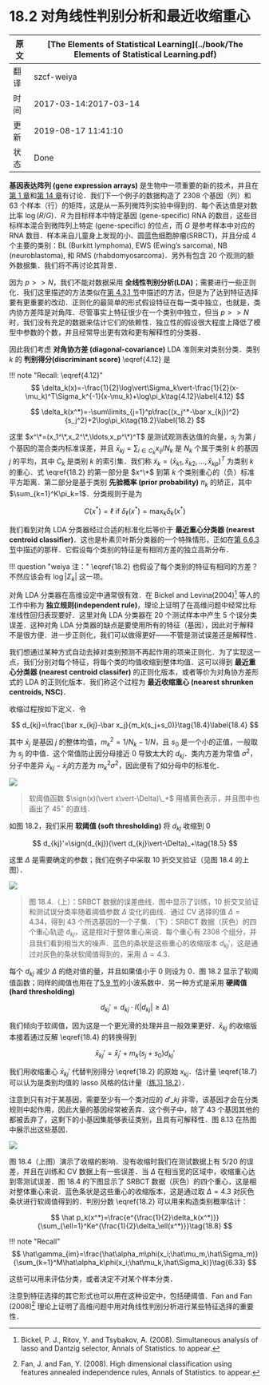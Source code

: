 # 18.2 对角线性判别分析和最近收缩重心

| 原文   | [The Elements of Statistical Learning](../book/The Elements of Statistical Learning.pdf) |
| ---- | ---------------------------------------- |
| 翻译   | szcf-weiya                               |
| 时间   | 2017-03-14:2017-03-14                    |
|更新|2019-08-17 11:41:10|
|状态|Done|

**基因表达阵列 (gene expression arrays)** 是生物中一项重要的新的技术，并且在[第 1 章](../01-Introduction/2016-07-26-Chapter-1-Introduction/index.html)和[第 14 章](/14-Unsupervised-Learning/14.3-Cluster-Analysis/index.html)有讨论．我们下一个例子的数据构造了 2308 个基因（列）和 63 个样本（行）的矩阵，这是从一系列微阵列实验中得到的．每个表达值是对数比率 $\log(R/G)$．$R$ 为目标样本中特定基因 (gene-specific) RNA 的数目，这些目标样本混合到微阵列上特定 (gene-specific) 的位点，而 $G$ 是参考样本中对应的 RNA 数目．样本来自儿童身上发现的小、圆蓝色细胞肿瘤(SRBCT)，并且分成 4 个主要的类别：BL (Burkitt lymphoma), EWS (Ewing’s sarcoma), NB (neuroblastoma), 和 RMS (rhabdomyosarcoma)．另外有包含 20 个观测的额外数据集．我们将不再讨论其背景．

因为 $p >> N$，我们不能对数据采用 **全线性判别分析(LDA)**；需要进行一些正则化．我们这里描述的方法类似在[第 4.3.1 节](../04-Linear-Methods-for-Classification/4.3-Linear-Discriminant-Analysis/index.html#_1)中描述的方法，但是为了达到特征选择要有更重要的改动．正则化的最简单的形式假设特征在每一类中独立，也就是，类内协方差阵是对角阵．尽管事实上特征很少在一个类别中独立，但当 $p >> N$ 时，我们没有充足的数据来估计它们的依赖性．独立性的假设很大程度上降低了模型中参数的个数，并且经常导出更有效和更有解释性的分类器．

因此我们考虑 **对角协方差 (diagonal-covariance)** LDA 准则来对类别分类．类别 $k$ 的 **判别得分(discriminant score)** \eqref{4.12} 是

!!! note "Recall: \eqref{4.12}"
    $$
    \delta_k(x)=-\frac{1}{2}\log\vert\Sigma_k\vert-\frac{1}{2}(x-\mu_k)^T\Sigma_k^{-1}(x-\mu_k)+\log\pi_k\tag{4.12}\label{4.12}
    $$

$$
\delta_k(x^*)=-\sum\limits_{j=1}^p\frac{(x_j^*-\bar x_{kj})^2}{s_j^2}+2\log\pi_k\tag{18.2}\label{18.2}
$$

这里 $x^\*=(x_1^\*,x_2^\*,\ldots,x_p^\*)^T$ 是测试观测表达值的向量，$s_j$ 为第 $j$ 个基因的混合类内标准误差，并且 $\bar x_{kj}=\sum_{i\in C_k}x_{ij}/N_k$ 是 $N_k$ 个属于类别 $k$ 的基因 $j$ 的平均，其中 $C_k$ 是类别 $k$ 的索引集．我们称 $\tilde x_k=(\bar x_{k1},\bar x_{k2},\ldots,\bar x_{kp})^T$ 为类别 $k$ 的重心．式 \eqref{18.2} 的第一部分是 $x^\*$ 到第 $k$ 个类别重心的（负）标准平方距离．第二部分是基于类别 **先验概率 (prior probability)** $\pi_k$ 的矫正，其中 $\sum_{k=1}^K\pi_k=1$．分类规则于是为

$$
C(x^*)=\ell\text{ if } \delta_{\ell}(x^*)=\max_k\delta_k(x^*)\tag{18.3}
$$

我们看到对角 LDA 分类器经过合适的标准化后等价于 **最近重心分类器 (nearest centroid classifier)**．这也是朴素贝叶斯分类器的一个特殊情形，正如在[第 6.6.3 节](../06-Kernel-Smoothing-Methods/6.6-Kernel-Density-Estimation-and-Classification/index.html#_4)中描述的那样．它假设每个类别的特征是有相同方差的独立高斯分布．

!!! question "weiya 注："
    \eqref{18.2} 也假设了每个类别的特征有相同的方差？不然应该会有 $\log \vert \Sigma_k\vert$ 这一项。

对角 LDA 分类器在高维设定中通常很有效．在 Bickel and Levina(2004)[^1] 等人的工作中称为 **独立规则(independent rule)**，理论上证明了在高维问题中经常比标准线性回归表现要好．这里对角 LDA 分类器在 20 个测试样本中产生 5 个误分类误差．这种对角 LDA 分类器的缺点是要使用所有的特征（基因），因此对于解释不是很方便．进一步正则化，我们可以做得更好——不管是测试误差还是解释性．

我们想通过某种方式自动去掉对类别预测不再起作用的项来正则化．为了实现这一点，我们分别对每个特征，将每个类的均值收缩到整体均值．这可以得到 **最近重心分类器 (nearest centroid classifer)** 的正则化版本，或者等价为对角协方差形式的 LDA 的正则化版本．我们称这个过程为 **最近收缩重心 (nearest shrunken centroids, NSC)**．

收缩过程按如下定义．令

$$
d_{kj}=\frac{\bar x_{kj}-\bar x_j}{m_k(s_j+s_0)}\tag{18.4}\label{18.4}
$$

其中 $\bar x_j$ 是基因 $j$ 的整体均值，$m_k^2=1/N_k-1/N$，且 $s_0$ 是一个小的正值，一般取为 $s_j$ 的中值．这个常值防止因分母接近 0 导致太大的 $d_{kj}$．类内方差为常值 $\sigma^2$，分子中差异 $\bar x_{kj}-\bar x_j$的方差为 $m_k^2\sigma^2$，因此便有了如分母中的标准化．

![](../img/18/fig18.2.png)

> 软阈值函数 $\sign(x)(\vert x\vert-\Delta)\_+$ 用橘黄色表示，并且图中也画出了 $45^\circ$ 的直线．

如图 18.2，我们采用 **软阈值 (soft thresholding)** 将 $d_{kj}$ 收缩到 0

$$
d_{kj}'=\sign(d_{kj})(\vert d_{kj}\vert-\Delta)_+\tag{18.5}
$$

这里 $\Delta$ 是需要确定的参数；我们在例子中采取 10 折交叉验证（见图 18.4 的上图）．

![](../img/18/fig18.4.png)

> 图 18.4.（上）：SRBCT 数据的误差曲线．图中显示了训练，10 折交叉验证和测试误分类率随着阈值参数 $\Delta$ 变化的曲线．通过 CV 选择的值 $\Delta=4.34$，得到 43 个所选基因的一个子集．（下）：SRBCT 数据（灰色）的四个重心轨迹 $d_{kj}$，这是相对于整体重心来说．每个重心有 2308 个组分，并且我们看到相当大的噪声．蓝色的条状是这些重心的收缩版本 $d_{kj}'$，这是通过对灰色的条状软阈值得到的，采用 $\Delta=4.3$．

每个 $d_{kj}$ 减少 $\Delta$ 的绝对值的量，并且如果值小于 $0$ 则设为 $0$．图 18.2 显示了软阈值函数；同样的阈值也用在了[5.9 节](../05-Basis-Expansions-and-Regularization/5.9-Wavelet-Smoothing/index.html)的小波系数中．另一种方式是采用 **硬阈值 (hard thresholding)**

$$
d_{kj}'=d_{kj}\cdot I(\vert d_{kj}\vert\ge \Delta)\tag{18.6}
$$

我们倾向于软阈值，因为这是一个更光滑的处理并且一般效果更好．$\bar x_{kj}$ 的收缩版本接着通过反解 \eqref{18.4} 的转换得到

$$
\bar x_{kj}'=\bar x_j'+m_k(s_j+s_0)d_{kj}'\tag{18.7}\label{18.7}
$$

我们用收缩重心 $\bar x_{kj}'$ 代替判别得分 \eqref{18.2} 的原始 $x_{kj}$．估计量 \eqref{18.7} 可以认为是类别均值的 lasso 风格的估计量（[练习 18.2](https://github.com/szcf-weiya/ESL-CN/issues/83)）．

注意到只有对于某基因，需要至少有一个类对应的 $d'\_{kj}$ 非零，该基因才会在分类规则中起作用，因此大量的基因经常被丢弃．这个例子中，除了 43 个基因其他的都被丢弃了，这剩下的小基因集能够表征类别，且具有可解释性．图 8.13 在热图中展示出这些基因．

![](../img/18/fig18.3.png)

图 18.4（上图）演示了收缩的影响．没有收缩时我们在测试数据上有 5/20 的误差，并且在训练和 CV 数据上有一些误差．当 $\Delta$ 在相当宽的区域中，收缩重心达到零测试误差．图 18.4 的下图显示了 SRBCT 数据（灰色）的四个重心，这是相对整体重心来说．蓝色条状是这些重心的收缩版本，这是通过取 $\Delta=4.3$ 对灰色条状进行软阈值得到的．判别分数 \eqref{18.2} 可以用来构造类别概率估计：

$$
\hat p_k(x^*)=\frac{e^{\frac{1}{2}\delta_k(x^*)}}{\sum_{\ell=1}^Ke^{\frac{1}{2}\delta_\ell(x^*)}}\tag{18.8}
$$

!!! note "Recall"
    $$
    \hat\gamma_{im}=\frac{\hat\alpha_m\phi(x_i;\hat\mu_m,\hat\Sigma_m)}{\sum_{k=1}^M\hat\alpha_k\phi(x_i;\hat\mu_k,\hat\Sigma_k)}\tag{6.33}
    $$

这些可以用来评估分类，或者决定不对某个样本分类．

注意到特征选择的其它形式也可以用在这种设定中，包括硬阈值．Fan and Fan (2008)[^2] 理论上证明了高维问题中用对角线性判别分析进行某些特征选择的重要性．

[^1]: Bickel, P. J., Ritov, Y. and Tsybakov, A. (2008). Simultaneous analysis of lasso and Dantzig selector, Annals of Statistics. to appear.
[^2]: Fan, J. and Fan, Y. (2008). High dimensional classification using features annealed independence rules, Annals of Statistics. to appear.
